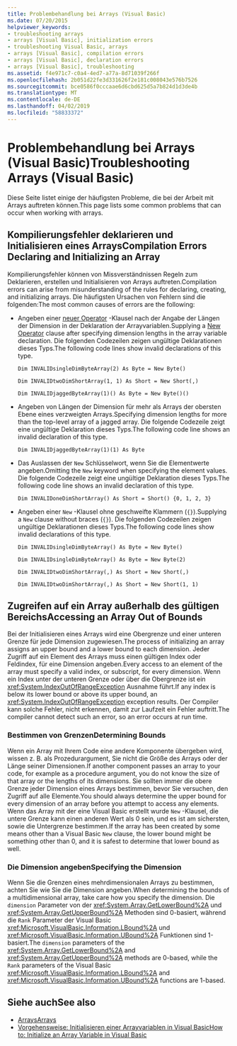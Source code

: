 ```yaml
---
title: Problembehandlung bei Arrays (Visual Basic)
ms.date: 07/20/2015
helpviewer_keywords:
- troubleshooting arrays
- arrays [Visual Basic], initialization errors
- troubleshooting Visual Basic, arrays
- arrays [Visual Basic], compilation errors
- arrays [Visual Basic], declaration errors
- arrays [Visual Basic], troubleshooting
ms.assetid: f4e971c7-c0a4-4ed7-a77a-8d71039f266f
ms.openlocfilehash: 2b051d22fe3d331626f2e181c008043e576b7526
ms.sourcegitcommit: bce0586f0cccaae6d6cbd625d5a7b824d1d3de4b
ms.translationtype: MT
ms.contentlocale: de-DE
ms.lasthandoff: 04/02/2019
ms.locfileid: "58833372"
---
```

# <a name="troubleshooting-arrays-visual-basic"></a><span data-ttu-id="83178-102">Problembehandlung bei Arrays (Visual Basic)</span><span class="sxs-lookup"><span data-stu-id="83178-102">Troubleshooting Arrays (Visual Basic)</span></span>
<span data-ttu-id="83178-103">Diese Seite listet einige der häufigsten Probleme, die bei der Arbeit mit Arrays auftreten können.</span><span class="sxs-lookup"><span data-stu-id="83178-103">This page lists some common problems that can occur when working with arrays.</span></span>  
  
## <a name="compilation-errors-declaring-and-initializing-an-array"></a><span data-ttu-id="83178-104">Kompilierungsfehler deklarieren und Initialisieren eines Arrays</span><span class="sxs-lookup"><span data-stu-id="83178-104">Compilation Errors Declaring and Initializing an Array</span></span>  
 <span data-ttu-id="83178-105">Kompilierungsfehler können von Missverständnissen Regeln zum Deklarieren, erstellen und Initialisieren von Arrays auftreten.</span><span class="sxs-lookup"><span data-stu-id="83178-105">Compilation errors can arise from misunderstanding of the rules for declaring, creating, and initializing arrays.</span></span> <span data-ttu-id="83178-106">Die häufigsten Ursachen von Fehlern sind die folgenden:</span><span class="sxs-lookup"><span data-stu-id="83178-106">The most common causes of errors are the following:</span></span>  
  
-   <span data-ttu-id="83178-107">Angeben einer [neuer Operator](../../../../visual-basic/language-reference/operators/new-operator.md) -Klausel nach der Angabe der Längen der Dimension in der Deklaration der Arrayvariablen.</span><span class="sxs-lookup"><span data-stu-id="83178-107">Supplying a [New Operator](../../../../visual-basic/language-reference/operators/new-operator.md) clause after specifying dimension lengths in the array variable declaration.</span></span> <span data-ttu-id="83178-108">Die folgenden Codezeilen zeigen ungültige Deklarationen dieses Typs.</span><span class="sxs-lookup"><span data-stu-id="83178-108">The following code lines show invalid declarations of this type.</span></span>  
  
     `Dim INVALIDsingleDimByteArray(2) As Byte = New Byte()`  
  
     `Dim INVALIDtwoDimShortArray(1, 1) As Short = New Short(,)`  
  
     `Dim INVALIDjaggedByteArray(1)() As Byte = New Byte()()`  
  
-   <span data-ttu-id="83178-109">Angeben von Längen der Dimension für mehr als Arrays der obersten Ebene eines verzweigten Arrays.</span><span class="sxs-lookup"><span data-stu-id="83178-109">Specifying dimension lengths for more than the top-level array of a jagged array.</span></span> <span data-ttu-id="83178-110">Die folgende Codezeile zeigt eine ungültige Deklaration dieses Typs.</span><span class="sxs-lookup"><span data-stu-id="83178-110">The following code line shows an invalid declaration of this type.</span></span>  
  
     `Dim INVALIDjaggedByteArray(1)(1) As Byte`  
  
-   <span data-ttu-id="83178-111">Das Auslassen der `New` Schlüsselwort, wenn Sie die Elementwerte angeben.</span><span class="sxs-lookup"><span data-stu-id="83178-111">Omitting the `New` keyword when specifying the element values.</span></span> <span data-ttu-id="83178-112">Die folgende Codezeile zeigt eine ungültige Deklaration dieses Typs.</span><span class="sxs-lookup"><span data-stu-id="83178-112">The following code line shows an invalid declaration of this type.</span></span>  
  
     `Dim INVALIDoneDimShortArray() As Short = Short() {0, 1, 2, 3}`  
  
-   <span data-ttu-id="83178-113">Angeben einer `New` -Klausel ohne geschweifte Klammern (`{}`).</span><span class="sxs-lookup"><span data-stu-id="83178-113">Supplying a `New` clause without braces (`{}`).</span></span> <span data-ttu-id="83178-114">Die folgenden Codezeilen zeigen ungültige Deklarationen dieses Typs.</span><span class="sxs-lookup"><span data-stu-id="83178-114">The following code lines show invalid declarations of this type.</span></span>  
  
     `Dim INVALIDsingleDimByteArray() As Byte = New Byte()`  
  
     `Dim INVALIDsingleDimByteArray() As Byte = New Byte(2)`  
  
     `Dim INVALIDtwoDimShortArray(,) As Short = New Short(,)`  
  
     `Dim INVALIDtwoDimShortArray(,) As Short = New Short(1, 1)`  
  
## <a name="accessing-an-array-out-of-bounds"></a><span data-ttu-id="83178-115">Zugreifen auf ein Array außerhalb des gültigen Bereichs</span><span class="sxs-lookup"><span data-stu-id="83178-115">Accessing an Array Out of Bounds</span></span>  
 <span data-ttu-id="83178-116">Bei der Initialisieren eines Arrays wird eine Obergrenze und einer unteren Grenze für jede Dimension zugewiesen.</span><span class="sxs-lookup"><span data-stu-id="83178-116">The process of initializing an array assigns an upper bound and a lower bound to each dimension.</span></span> <span data-ttu-id="83178-117">Jeder Zugriff auf ein Element des Arrays muss einen gültigen Index oder Feldindex, für eine Dimension angeben.</span><span class="sxs-lookup"><span data-stu-id="83178-117">Every access to an element of the array must specify a valid index, or subscript, for every dimension.</span></span> <span data-ttu-id="83178-118">Wenn ein Index unter der unteren Grenze oder über die Obergrenze ist ein <xref:System.IndexOutOfRangeException> Ausnahme führt.</span><span class="sxs-lookup"><span data-stu-id="83178-118">If any index is below its lower bound or above its upper bound, an <xref:System.IndexOutOfRangeException> exception results.</span></span> <span data-ttu-id="83178-119">Der Compiler kann solche Fehler, nicht erkennen, damit zur Laufzeit ein Fehler auftritt.</span><span class="sxs-lookup"><span data-stu-id="83178-119">The compiler cannot detect such an error, so an error occurs at run time.</span></span>  
  
### <a name="determining-bounds"></a><span data-ttu-id="83178-120">Bestimmen von Grenzen</span><span class="sxs-lookup"><span data-stu-id="83178-120">Determining Bounds</span></span>  
 <span data-ttu-id="83178-121">Wenn ein Array mit Ihrem Code eine andere Komponente übergeben wird, wissen z. B. als Prozedurargument, Sie nicht die Größe des Arrays oder der Länge seiner Dimensionen.</span><span class="sxs-lookup"><span data-stu-id="83178-121">If another component passes an array to your code, for example as a procedure argument, you do not know the size of that array or the lengths of its dimensions.</span></span> <span data-ttu-id="83178-122">Sie sollten immer die obere Grenze jeder Dimension eines Arrays bestimmen, bevor Sie versuchen, den Zugriff auf alle Elemente.</span><span class="sxs-lookup"><span data-stu-id="83178-122">You should always determine the upper bound for every dimension of an array before you attempt to access any elements.</span></span> <span data-ttu-id="83178-123">Wenn das Array mit der eine Visual Basic erstellt wurde `New` -Klausel, die untere Grenze kann einen anderen Wert als 0 sein, und es ist am sichersten, sowie die Untergrenze bestimmen.</span><span class="sxs-lookup"><span data-stu-id="83178-123">If the array has been created by some means other than a Visual Basic `New` clause, the lower bound might be something other than 0, and it is safest to determine that lower bound as well.</span></span>  
  
### <a name="specifying-the-dimension"></a><span data-ttu-id="83178-124">Die Dimension angeben</span><span class="sxs-lookup"><span data-stu-id="83178-124">Specifying the Dimension</span></span>  
 <span data-ttu-id="83178-125">Wenn Sie die Grenzen eines mehrdimensionalen Arrays zu bestimmen, achten Sie wie Sie die Dimension angeben.</span><span class="sxs-lookup"><span data-stu-id="83178-125">When determining the bounds of a multidimensional array, take care how you specify the dimension.</span></span> <span data-ttu-id="83178-126">Die `dimension` Parameter von der <xref:System.Array.GetLowerBound%2A> und <xref:System.Array.GetUpperBound%2A> Methoden sind 0-basiert, während die `Rank` Parameter der Visual Basic <xref:Microsoft.VisualBasic.Information.LBound%2A> und <xref:Microsoft.VisualBasic.Information.UBound%2A> Funktionen sind 1-basiert.</span><span class="sxs-lookup"><span data-stu-id="83178-126">The `dimension` parameters of the <xref:System.Array.GetLowerBound%2A> and <xref:System.Array.GetUpperBound%2A> methods are 0-based, while the `Rank` parameters of the Visual Basic <xref:Microsoft.VisualBasic.Information.LBound%2A> and <xref:Microsoft.VisualBasic.Information.UBound%2A> functions are 1-based.</span></span>  
  
## <a name="see-also"></a><span data-ttu-id="83178-127">Siehe auch</span><span class="sxs-lookup"><span data-stu-id="83178-127">See also</span></span>

- [<span data-ttu-id="83178-128">Arrays</span><span class="sxs-lookup"><span data-stu-id="83178-128">Arrays</span></span>](../../../../visual-basic/programming-guide/language-features/arrays/index.md)
- [<span data-ttu-id="83178-129">Vorgehensweise: Initialisieren einer Arrayvariablen in Visual Basic</span><span class="sxs-lookup"><span data-stu-id="83178-129">How to: Initialize an Array Variable in Visual Basic</span></span>](../../../../visual-basic/programming-guide/language-features/arrays/how-to-initialize-an-array-variable.md)
